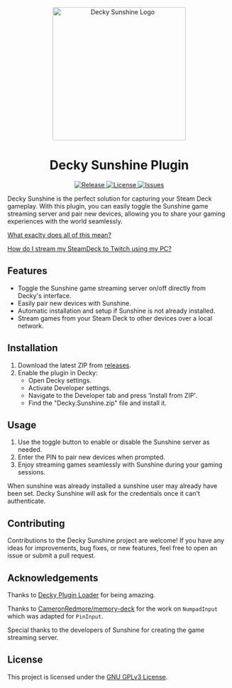 <div align="center">
  <img height="300px" width="auto" src="https://github.com/s0t7x/decky-sunshine/assets/11461553/bb174ec3-b6d4-499b-8eeb-43a0664b3f47" alt="Decky Sunshine Logo" />
  <h1>Decky Sunshine Plugin</h1>
  <p>
    <a href="https://github.com/s0t7x/decky-sunshine/releases/latest" target="_blank">
      <img src="https://img.shields.io/github/v/release/s0t7x/decky-sunshine?style=flat-square&include_prereleases&logo=github" alt="Release" />
    </a>
    <a href="https://github.com/s0t7x/decky-sunshine/blob/main/LICENSE" target="_blank">
      <img src="https://img.shields.io/github/license/s0t7x/decky-sunshine?style=flat-square" alt="License" />
    </a>
    <a href="https://github.com/s0t7x/decky-sunshine/issues" target="_blank">
      <img src="https://img.shields.io/github/issues/s0t7x/decky-sunshine?style=flat-square" alt="Issues" />
    </a>
  </p>
</div>

Decky Sunshine is the perfect solution for capturing your Steam Deck gameplay. With this plugin, you can easily toggle the Sunshine game streaming server and pair new devices, allowing you to share your gaming experiences with the world seamlessly.

[What exaclty does all of this mean?](https://github.com/s0t7x/decky-sunshine/blob/main/docs/about.md)

[How do I stream my SteamDeck to Twitch using my PC?](https://github.com/s0t7x/decky-sunshine/blob/main/docs/platform_streaming.md)

## Features

- Toggle the Sunshine game streaming server on/off directly from Decky's interface.
- Easily pair new devices with Sunshine.
- Automatic installation and setup if Sunshine is not already installed.
- Stream games from your Steam Deck to other devices over a local network.

## Installation

1. Download the latest ZIP from [releases](https://github.com/s0t7x/decky-sunshine/releases/latest).
2. Enable the plugin in Decky:
   - Open Decky settings.
   - Activate Developer settings.
   - Navigate to the Developer tab and press 'Install from ZIP'.
   - Find the "Decky.Sunshine.zip" file and install it.

## Usage

1. Use the toggle button to enable or disable the Sunshine server as needed.
2. Enter the PIN to pair new devices when prompted.
3. Enjoy streaming games seamlessly with Sunshine during your gaming sessions.

When sunshine was already installed a sunshine user may already have been set.
Decky Sunshine will ask for the credentials once it can't authenticate.

## Contributing

Contributions to the Decky Sunshine project are welcome! If you have any ideas for improvements, bug fixes, or new features, feel free to open an issue or submit a pull request.

## Acknowledgements

Thanks to [Decky Plugin Loader](https://decky.xyz/) for being amazing.

Thanks to [CameronRedmore/memory-deck](https://github.com/CameronRedmore/memory-deck) for the work on `NumpadInput` which was adapted for `PinInput`.

Special thanks to the developers of Sunshine for creating the game streaming server.

## License

This project is licensed under the [GNU GPLv3 License](https://github.com/s0t7x/decky-sunshine/blob/main/LICENSE).
